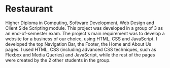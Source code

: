 # Restaurant
Higher Diploma in Computing, Software Development, Web Design and Client Side Scripting module.
This project was developed in a group of 3 as an end-of-semester exam.
The project's main requirement was to develop a website for a business of our choice, using HTML, CSS and JavaScript.
I developed the top Navigation Bar, the Footer, the Home and About Us pages.
I used HTML, CSS (including advanced CSS techniques, such as  Flexbox and Media Queries) and JavaScript, while the rest of the pages were created by the 2 other students in the group.
